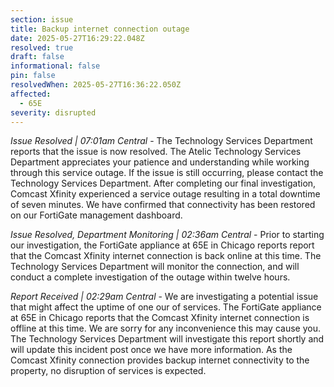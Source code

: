 ```yaml
---
section: issue
title: Backup internet connection outage
date: 2025-05-27T16:29:22.048Z
resolved: true
draft: false
informational: false
pin: false
resolvedWhen: 2025-05-27T16:36:22.050Z
affected:
  - 65E
severity: disrupted
---
```

*Issue Resolved | 07:01am Central* - The Technology Services Department reports that the issue is now resolved. The Atelic Technology Services Department appreciates your patience and understanding while working through this service outage. If the issue is still occurring, please contact the Technology Services Department. After completing our final investigation, Comcast Xfinity experienced a service outage resulting in a total downtime of seven minutes. We have confirmed that connectivity has been restored on our FortiGate management dashboard.

*Issue Resolved, Department Monitoring | 02:36am Central* - Prior to starting our investigation, the FortiGate appliance at 65E in Chicago reports report that the Comcast Xfinity internet connection is back online at this time. The Technology Services Department will monitor the connection, and will conduct a complete investigation of the outage within twelve hours.

*Report Received | 02:29am Central* - We are investigating a potential issue that might affect the uptime of one our of services. The FortiGate appliance at 65E in Chicago reports that the Comcast Xfinity internet connection is offline at this time. We are sorry for any inconvenience this may cause you. The Technology Services Department will investigate this report shortly and will update this incident post once we have more information. As the Comcast Xfinity connection provides backup internet connectivity to the property, no disruption of services is expected.